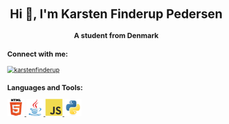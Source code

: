 <h1 align="center">Hi 👋, I'm Karsten Finderup Pedersen</h1>
<h3 align="center">A student from Denmark</h3>

<h3 align="left">Connect with me:</h3>
<p align="left">
<a href="https://twitter.com/karstenfinderup" target="blank"><img align="center" src="https://cdn.jsdelivr.net/npm/simple-icons@3.0.1/icons/twitter.svg" alt="karstenfinderup" height="30" width="40" /></a>
</p>

<h3 align="left">Languages and Tools:</h3>
<p align="left"> <a href="https://www.w3.org/html/" target="_blank"> <img src="https://raw.githubusercontent.com/devicons/devicon/master/icons/html5/html5-original-wordmark.svg" alt="html5" width="40" height="40"/> </a> <a href="https://www.java.com" target="_blank"> <img src="https://raw.githubusercontent.com/devicons/devicon/master/icons/java/java-original.svg" alt="java" width="40" height="40"/> </a> <a href="https://developer.mozilla.org/en-US/docs/Web/JavaScript" target="_blank"> <img src="https://raw.githubusercontent.com/devicons/devicon/master/icons/javascript/javascript-original.svg" alt="javascript" width="40" height="40"/> </a> <a href="https://www.python.org" target="_blank"> <img src="https://raw.githubusercontent.com/devicons/devicon/master/icons/python/python-original.svg" alt="python" width="40" height="40"/> </a> </p>
